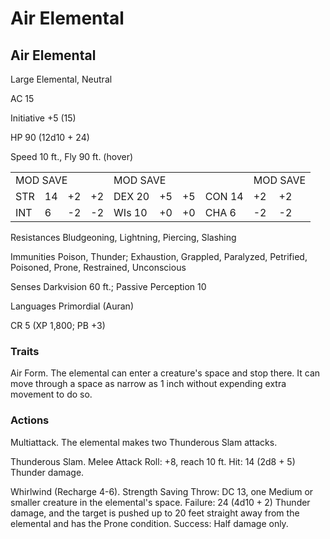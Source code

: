 # Air Elemental

## Air Elemental

Large Elemental, Neutral

AC 15

Initiative +5 (15)

HP 90 (12d10 + 24)

Speed 10 ft., Fly 90 ft. (hover)

<table><tr><td colspan="4">MOD SAVE</td><td colspan="4">MOD SAVE</td><td colspan="3">MOD SAVE</td></tr><tr><td>STR</td><td>14</td><td>+2</td><td>+2</td><td>DEX 20</td><td>+5</td><td>+5</td><td>CON 14</td><td>+2</td><td>+2</td><td></td></tr><tr><td>INT</td><td>6</td><td>-2</td><td>-2</td><td>WIs 10</td><td>+0</td><td>+0</td><td>CHA 6</td><td>-2</td><td>-2</td><td></td></tr></table>

Resistances Bludgeoning, Lightning, Piercing, Slashing

Immunities Poison, Thunder; Exhaustion, Grappled, Paralyzed, Petrified, Poisoned, Prone, Restrained, Unconscious

Senses Darkvision 60 ft.; Passive Perception 10

Languages Primordial (Auran)

CR 5 (XP 1,800; PB +3)

### Traits

Air Form. The elemental can enter a creature's space and stop there. It can move through a space as narrow as 1 inch without expending extra movement to do so.

### Actions

Multiattack. The elemental makes two Thunderous Slam attacks.

Thunderous Slam. Melee Attack Roll: +8, reach 10 ft. Hit: 14 (2d8 + 5) Thunder damage.

Whirlwind (Recharge 4-6). Strength Saving Throw: DC 13, one Medium or smaller creature in the elemental's space. Failure: 24  $(4\mathrm{d}10 + 2)$  Thunder damage, and the target is pushed up to 20 feet straight away from the elemental and has the Prone condition. Success: Half damage only.
